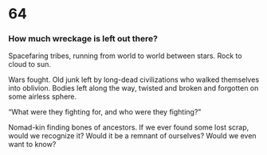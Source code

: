 # 64

### How much wreckage is left out there?

Spacefaring tribes, running from world to world between stars. Rock to cloud to sun. 

Wars fought. Old junk left by long-dead civilizations who walked themselves into oblivion. Bodies left along the way, twisted and broken and forgotten on some airless sphere.

“What were they fighting for, and who were they fighting?”

Nomad-kin finding bones of ancestors. If we ever found some lost scrap, would we recognize it? Would it be a remnant of ourselves? Would we even want to know?